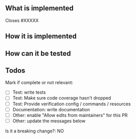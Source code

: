 <!--
1. Please check out and follow our Contributing Guidelines.
2. Do not remove any section of the template. If something is not applicable leave it empty but leave it in the PR.
3. Please follow the template, otherwise we'll have to ask you to update it and it will take longer until your PR is merged.
-->

## What is implemented

Closes #XXXXX

<!--
Briefly describe the feature if no issue exists for this PR
-->

## How it is implemented

<!--
If this is a nontrivial change please briefly describe your implementation so its easy for us to understand and review your code.
-->

## How can it be tested

<!--
Add any applicable config, commands, screenshots or other resources
to make it easy for us to test it. The easier you make it for us
to review a PR, the faster we can review and merge it.
-->

## Todos

Mark if complete or not relevant:  

- [ ] Test: write tests
- [ ] Test: Make sure code coverage hasn't dropped
- [ ] Test: Provide verification config / commands / resources
- [ ] Documentation: write documentation
- [ ] Other: enable "Allow edits from maintainers" for this PR
- [ ] Other: update the messages below

Is it a breaking change?: NO
